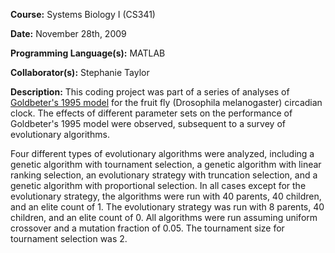 **Course:** Systems Biology I (CS341)

**Date:** November 28th, 2009

**Programming Language(s):** MATLAB

**Collaborator(s):** Stephanie Taylor

**Description:**
This coding project was part of a series of analyses of [Goldbeter's 1995 model](http://www.ncbi.nlm.nih.gov/pubmed/8587874) for the fruit fly (Drosophila melanogaster) circadian clock.  The effects of different parameter sets on the performance of Goldbeter's 1995 model were observed, subsequent to a survey of evolutionary algorithms.  

Four different types of evolutionary algorithms were analyzed, including a genetic algorithm with tournament selection, a genetic algorithm with linear ranking selection, an evolutionary strategy with truncation selection, and a genetic algorithm with proportional selection. In all cases except for the evolutionary strategy, the algorithms were run with 40 parents, 40 children, and an elite count of 1. The evolutionary strategy was run with 8 parents, 40 children, and an elite count of 0.  All algorithms were run assuming uniform crossover and a mutation fraction of 0.05. The tournament size for tournament selection was 2.


